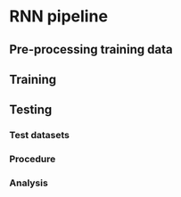 # RNN pipeline

## Pre-processing training data

## Training

## Testing
### Test datasets

### Procedure

### Analysis
